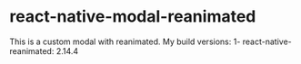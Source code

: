 # react-native-modal-reanimated
This is a custom modal with reanimated. My build versions: 1- react-native-reanimated: 2.14.4

